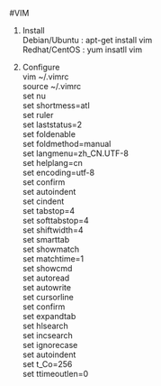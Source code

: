 #VIM
1. Install  
Debian/Ubuntu : apt-get install vim  
Redhat/CentOS : yum insatll vim  

2. Configure  
vim ~/.vimrc  
source ~/.vimrc  
set nu  
set shortmess=atI  
set ruler  
set laststatus=2  
set foldenable  
set foldmethod=manual  
set langmenu=zh_CN.UTF-8  
set helplang=cn  
set encoding=utf-8  
set confirm  
set autoindent  
set cindent  
set tabstop=4  
set softtabstop=4  
set shiftwidth=4  
set smarttab  
set showmatch  
set matchtime=1  
set showcmd  
set autoread  
set autowrite  
set cursorline  
set confirm  
set expandtab  
set hlsearch  
set incsearch  
set ignorecase  
set autoindent  
set t_Co=256  
set ttimeoutlen=0  
